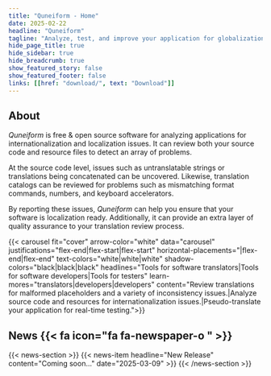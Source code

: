 ```yaml
---
title: "Quneiform - Home"
date: 2025-02-22
headline: "Quneiform"
tagline: "Analyze, test, and improve your application for globalization readiness."
hide_page_title: true
hide_sidebar: true
hide_breadcrumb: true
show_featured_story: false
show_featured_footer: false
links: [[href: "download/", text: "Download"]]
---
```


## About

*Quneiform* is free & open source software for analyzing applications for internationalization and localization issues.
It can review both your source code and resource files to detect an array of problems.

At the source code level, issues such as untranslatable strings or translations being concatenated can be uncovered.
Likewise, translation catalogs can be reviewed for problems such as mismatching format commands, numbers, and keyboard accelerators.

By reporting these issues, *Quneiform* can help you ensure that your software is localization ready.
Additionally, it can provide an extra layer of quality assurance to your translation review process.

{{< carousel fit="cover" arrow-color="white" data="carousel"
    justifications="flex-end|flex-start|flex-start"
    horizontal-placements="|flex-end|flex-end"
    text-colors="white|white|white"
    shadow-colors="black|black|black"
    headlines="Tools for software translators|Tools for software developers|Tools for testers"
    learn-mores="translators|developers|developers"
    content="Review translations for malformed placeholders and a variety of inconsistency issues.|Analyze source code and resources for internationalization issues.|Pseudo-translate your application for real-time testing.">}}

## News {{< fa icon="fa fa-newspaper-o " >}}

{{< news-section >}}
    {{< news-item headline="New Release" content="Coming soon..." date="2025-03-09" >}}
{{< /news-section >}}
